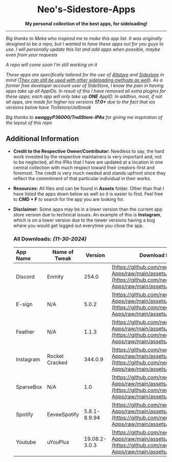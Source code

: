 <h1 align="center">Neo's-Sidestore-Apps</h1>

<p align="center"><strong>My personal collection of the best apps, for sideloading!</strong></p>
    
---

*Big thanks to Meka who inspired me to make this app list. It was originally designed to be a repo, but I wanted to have these apps out for you guys to use. I will personally update this list and add apps when possible, maybe even from your requests* 

*A repo will come soon I'm still working on it*

*These apps are specifically tailored for the use of [Altstore](https://altstore.io) and [Sidestore](https://sidestore.io) in mind (<u>They can still be used with other sideloading methods as well</u>). As a former free developer account user of SideStore, I know the pain in having apps take up all AppIDs. In result of this I have removed all extra plugins for these apps; each app will only take up **ONE** AppID.
In addtion, most, if not all apps, are made for higher ios versions **17.0+** due to the fact that ios versions below have Trollstore/Jailbreak*

*Big thanks to **swaggyP36000/TrollStore-IPAs** for giving me inspiration of the layout of this repo*


## Additional Information
- **Credit to the Respective Owner/Contributor:** Needless to say, the hard work invested by the respective maintainers is very important and, not to be neglected, all the IPAs that I have are updated at a location in one central collection with much respect toward their creators-first and foremost. The credit is very much needed and stands upfront since they reflect the commitment of that particular individual in their works.

- **Resources:** All files and can be found in **Assets** folder. Other than that I have listed the apps down below as well so it is easier to find. Feel free to **CMD + F** to search for the app you are looking for. 

- **Disclaimer:** Some apps may be in a lower version than the current app store version due to technical issues. An example of this is **Instagram**, which is on a lower version due to the newer versions having a bug where you would get logged out everytime you close the app.


   ### All Downloads: *(11-30-2024)*
   
    | App Name | Name of Tweak | Version |Download Link |
    |:------------------|---------------|------------|----------|
    | Discord | Enmity | 254.0 |[https://github.com/neoarz/Neos-Apps/raw/main/assets/Discord.ipa](https://github.com/neoarz/Neos-Apps/raw/main/assets/Discord.ipa) |
    | E-sign | N/A | 5.0.2 | [https://github.com/neoarz/Neos-Apps/raw/main/assets/ESign.ipa](https://github.com/neoarz/Neos-Apps/raw/main/assets/ESign.ipa) |
    | Feather | N/A | 1.1.3 | [https://github.com/neoarz/Neos-Apps/raw/main/assets/Feather.ipa](https://github.com/neoarz/Neos-Apps/raw/main/assets/Feather.ipa) |
    | Instagram | Rocket Cracked | 344.0.9 | [https://github.com/neoarz/Neos-Apps/raw/main/assets/Instgram.ipa](https://github.com/neoarz/Neos-Apps/raw/main/assets/Instgram.ipa) |
    | SparseBox | N/A | 1.0 | [https://github.com/neoarz/Neos-Apps/raw/main/assets/Sparsebox.ipa](https://github.com/neoarz/Neos-Apps/raw/main/assets/Sparsebox.ipa) |
    | Spotify | EeveeSpotify | 5.8.1-8.9.94 | [https://github.com/neoarz/Neos-Apps/raw/main/assets/Spotify.ipa](https://github.com/neoarz/Neos-Apps/raw/main/assets/Spotify.ipa) |
    | Youtube | uYouPlus | 19.08.2-3.0.3 | [https://github.com/neoarz/Neos-Apps/raw/main/assets/YouTube.ipa](https://github.com/neoarz/Neos-Apps/raw/main/assets/YouTube.ipa) |
    
  
